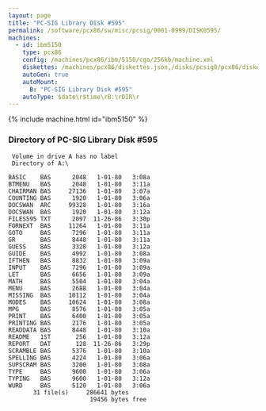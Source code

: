 ```yaml
---
layout: page
title: "PC-SIG Library Disk #595"
permalink: /software/pcx86/sw/misc/pcsig/0001-0999/DISK0595/
machines:
  - id: ibm5150
    type: pcx86
    config: /machines/pcx86/ibm/5150/cga/256kb/machine.xml
    diskettes: /machines/pcx86/diskettes.json,/disks/pcsig0/pcx86/diskettes.json
    autoGen: true
    autoMount:
      B: "PC-SIG Library Disk #595"
    autoType: $date\r$time\rB:\rDIR\r
---
```


{% include machine.html id="ibm5150" %}

### Directory of PC-SIG Library Disk #595

     Volume in drive A has no label
     Directory of A:\

    BASIC    BAS      2048   1-01-80   3:08a
    BTMENU   BAS      2048   1-01-80   3:11a
    CHAIRMAN BAS     27136   1-01-80   3:07a
    COUNTING BAS      1920   1-01-80   3:06a
    DOCSWAN  ARC     99328   1-01-80   3:16a
    DOCSWAN  BAS      1920   1-01-80   3:12a
    FILES595 TXT      2097  11-26-86   3:30p
    FORNEXT  BAS     11264   1-01-80   3:11a
    GOTO     BAS      7296   1-01-80   3:11a
    GR       BAS      8448   1-01-80   3:11a
    GUESS    BAS      3328   1-01-80   3:12a
    GUIDE    BAS      4992   1-01-80   3:08a
    IFTHEN   BAS      8832   1-01-80   3:09a
    INPUT    BAS      7296   1-01-80   3:09a
    LET      BAS      6656   1-01-80   3:09a
    MATH     BAS      5504   1-01-80   3:04a
    MENU     BAS      2688   1-01-80   3:04a
    MISSING  BAS     10112   1-01-80   3:04a
    MODES    BAS     10624   1-01-80   3:08a
    MPG      BAS      8576   1-01-80   3:05a
    PRINT    BAS      6400   1-01-80   3:05a
    PRINTING BAS      2176   1-01-80   3:05a
    READDATA BAS      8448   1-01-80   3:10a
    README   1ST       256   1-01-80   3:12a
    REPORT   DAT       128  11-26-86   3:29p
    SCRAMBLE BAS      5376   1-01-80   3:10a
    SPELLING BAS      4224   1-01-80   3:06a
    SUPSCRAM BAS      3200   1-01-80   3:08a
    TYPE     BAS      9600   1-01-80   3:06a
    TYPING   BAS      9600   1-01-80   3:12a
    WURD     BAS      5120   1-01-80   3:06a
           31 file(s)     286641 bytes
                           19456 bytes free
